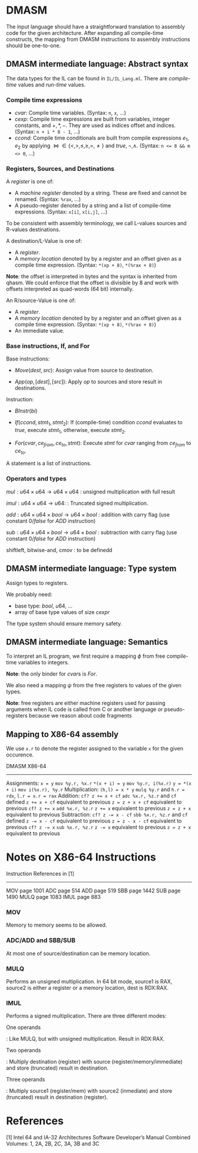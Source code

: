 # DMASM

The input language should have a straightforward translation to
assembly code for the given architecture. After expanding all
compile-time constructs, the mapping from DMASM instructions
to assembly instructions should be one-to-one.

## DMASM intermediate language: Abstract syntax

The data types for the IL can be found in `IL/IL_Lang.ml`.
There are *compile-time* values and *run-time* values.

### Compile time expressions

* $cvar$: Compile time variables. (Syntax: `n`, `x`, ...)
* $cexp$: Compile time expressions are built from variables,
  integer constants, and $+, *, -$. They are used as indices offset and indices.
  (Syntax: `n + i * 8 - 1`, ...)
* $ccond$: Compile time conditionals are built from compile expressions $e_1, e_2$
  by applying $\bowtie \in \{<,>,\leq,\geq,=,\neq\}$
  and $true, \neg, \land$.
  (Syntax: `n <= 8 && m <> 0`, ...)

### Registers, Sources, and Destinations


A *register* is one of:

* A *machine register* denoted by a string.
  These are fixed and cannot be renamed.
  (Syntax: `%rax`, ...)
* A pseudo-register denoted by a string and a list
  of compile-time expressions.
  (Syntax: `x[i]`, `x[i,j]`, ...)

To be consistent with assembly terminology, we call
 L-values sources and R-values destinations.

A destination/L-Value is one of:

* A *register*.
* A *memory location* denoted by by a register and
  an offset given as a compile time expression.
  (Syntax: `*(xp + 8)`, `*(%rax + 8)`)

__Note__: the offset is interpreted in bytes and the syntax
is inherited from qhasm. We could enforce that the offset
is divisible by $8$ and work with offsets interpreted as
quad-words (64 bit) internally.

An R/source-Value is one of:

* A *register*.
* A *memory location* denoted by by a register and
  an offset given as a compile time expression.
  (Syntax: `*(xp + 8)`, `*(%rax + 8)`)
* An immediate value.


### Base instructions, If, and For

Base instructions:

* $Move(dest,src)$: Assign value from source to destination.

* $App(op,[dest],[src])$: Apply $op$ to sources and store result
  in destinations.

Instruction:

* $BInstr(bi)$

* $If(ccond,stmt_1,stmt_2)$: If (compile-time) condition $ccond$
  evaluates to $true$, execute $stmt_1$, otherwise, execute $stmt_2$.

* $For(cvar,ce_{from},ce_{to},stmt)$:
    Execute $stmt$ for $cvar$ ranging from $ce_{from}$ to $ce_{to}$.

A statement is a list of instructions.

### Operators and types

$mul : u64 \times u64 \to u64 \times u64$
: unsigned multiplication with full result

$imul : u64 \times u64 \to u64$:
: Truncated signed multiplication.

$add : u64 \times u64 \times bool \to u64 \times bool$
: addition with carry flag (use constant $0/false$ for $ADD$ instruction)

$sub : u64 \times u64 \times bool \to u64 \times bool$
: subtraction with carry flag (use constant $0/false$ for $ADD$ instruction)

shiftleft, bitwise-and, cmov
: to be definedd


## DMASM intermediate language: Type system

Assign types to registers.

We probably need:

* base type: $bool$, $u64$, ...
* array of base type values of size $cexpr$

The type system should ensure memory safety.

## DMASM intermediate language: Semantics

To interpret an IL program, we first require a mapping $\phi$
  from free compile-time variables to integers.

__Note__: the only binder for $cvar$s is $For$.

We also need a mapping $\psi$ from the free registers to values
  of the given types.

__Note__: free registers are either machine registers used for passing
  arguments when IL code is called from C or another language
  or pseudo-registers because we reason about code fragments

## Mapping to X86-64 assembly

We use `x.r` to denote the register assigned to the variable
`x` for the given occurence.

DMASM              X86-64
-----------------  ----------------------------------------------------------
Assignments:
`x = y`            `mov %y.r, %x.r`
`*(x + i) = y`     `mov %y.r, i(%x.r)`
`y = *(x + i)`     `mov i(%x.r), %y.r`
Multiplication:
`(h,l) = x * y`    `mulq %y.r` and `h.r = rdx`, `l.r = x.r = rax`
Addition:
`cf? z += x + cf`  `adc %x.r, %z.r` and `cf` defined
`z += x + cf`      equivalent to previous
`z = z + x + cf`   equivalent to previous
`cf? z += x`       `add %x.r, %z.r`
`z += x`      equivalent to previous
`z = z + x`   equivalent to previous
Subtraction:
`cf? z -= x - cf`  `sbb %x.r, %z.r` and `cf` defined
`z -= x - cf`      equivalent to previous
`z = z - x - cf`   equivalent to previous
`cf? z -= x`       `sub %x.r, %z.r`
`z -= x`           equivalent to previous
`z = z + x`        equivalent to previous



# Notes on X86-64 Instructions

Instruction  References in [1]
-----------  ---------------------
MOV          page 1001
ADC          page 514
ADD          page 519
SBB          page 1442
SUB          page 1490
MULQ         page 1083
IMUL         page 883

### MOV

Memory to memory seems to be allowed.

### ADC/ADD and SBB/SUB

At most one of source/destination can be memory location.

### MULQ

Performs an unsigned multiplication.
In 64 bit mode, source1 is RAX, source2 is either a register or a
memory location, dest is RDX:RAX.

### IMUL

Performs a signed multiplication. There are three different modes:

One operands

: Like MULQ, but with unsigned multiplication. Result in RDX:RAX.

Two operands

: Multiply destination (register) with source (register/memory/immediate)
  and store (truncated) result in destination.

Three operands

: Multiply source1 (register/mem) with source2 (inmediate)
  and store (truncated) result in destination (register).


# References

[1] Intel 64 and IA-32 Architectures Software Developer’s Manual
    Combined Volumes: 1, 2A, 2B, 2C, 3A, 3B and 3C